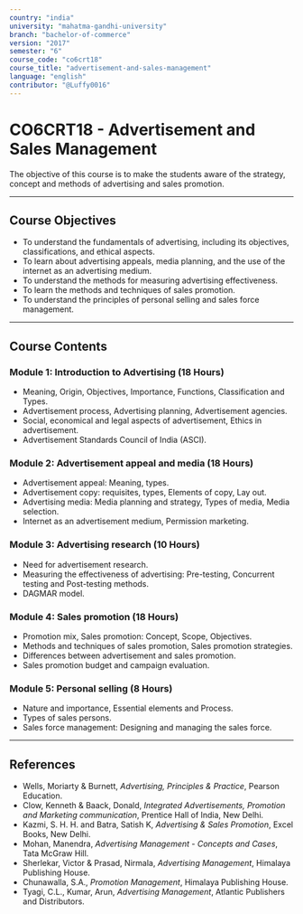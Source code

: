 ```yaml
---
country: "india"
university: "mahatma-gandhi-university"
branch: "bachelor-of-commerce"
version: "2017"
semester: "6"
course_code: "co6crt18"
course_title: "advertisement-and-sales-management"
language: "english"
contributor: "@Luffy0016"
---
```

# CO6CRT18 - Advertisement and Sales Management

The objective of this course is to make the students aware of the strategy, concept and methods of advertising and sales promotion.

---
## Course Objectives

* To understand the fundamentals of advertising, including its objectives, classifications, and ethical aspects.
* To learn about advertising appeals, media planning, and the use of the internet as an advertising medium.
* To understand the methods for measuring advertising effectiveness.
* To learn the methods and techniques of sales promotion.
* To understand the principles of personal selling and sales force management.

---
## Course Contents

### Module 1: Introduction to Advertising (18 Hours)
* Meaning, Origin, Objectives, Importance, Functions, Classification and Types.
* Advertisement process, Advertising planning, Advertisement agencies.
* Social, economical and legal aspects of advertisement, Ethics in advertisement.
* Advertisement Standards Council of India (ASCI).

### Module 2: Advertisement appeal and media (18 Hours)
* Advertisement appeal: Meaning, types.
* Advertisement copy: requisites, types, Elements of copy, Lay out.
* Advertising media: Media planning and strategy, Types of media, Media selection.
* Internet as an advertisement medium, Permission marketing.

### Module 3: Advertising research (10 Hours)
* Need for advertisement research.
* Measuring the effectiveness of advertising: Pre-testing, Concurrent testing and Post-testing methods.
* DAGMAR model.

### Module 4: Sales promotion (18 Hours)
* Promotion mix, Sales promotion: Concept, Scope, Objectives.
* Methods and techniques of sales promotion, Sales promotion strategies.
* Differences between advertisement and sales promotion.
* Sales promotion budget and campaign evaluation.

### Module 5: Personal selling (8 Hours)
* Nature and importance, Essential elements and Process.
* Types of sales persons.
* Sales force management: Designing and managing the sales force.

---
## References
* Wells, Moriarty & Burnett, *Advertising, Principles & Practice*, Pearson Education.
* Clow, Kenneth & Baack, Donald, *Integrated Advertisements, Promotion and Marketing communication*, Prentice Hall of India, New Delhi.
* Kazmi, S. H. H. and Batra, Satish K, *Advertising & Sales Promotion*, Excel Books, New Delhi.
* Mohan, Manendra, *Advertising Management - Concepts and Cases*, Tata McGraw Hill.
* Sherlekar, Victor & Prasad, Nirmala, *Advertising Management*, Himalaya Publishing House.
* Chunawalla, S.A., *Promotion Management*, Himalaya Publishing House.
* Tyagi, C.L., Kumar, Arun, *Advertising Management*, Atlantic Publishers and Distributors.